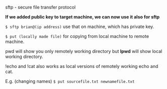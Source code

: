 sftp - secure file transfer protocol

**If we added public key to target machine, we can now use it also for sftp**

`$ sftp brian@(ip address)` use that on machine, which has private key.

`$ put (locally made file)` for copying from local machine to remote machine. 

pwd will show you only remotely working directory but **lpwd** will show local working directory.

!echo and !cat also works as local versions of remotely working echo and cat.

E.g. (changing names)
`$ put sourcefile.txt newnamefile.txt`